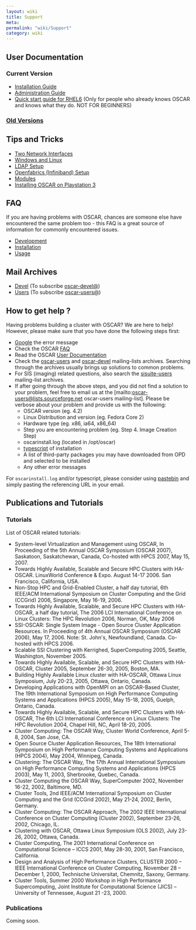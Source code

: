 ```yaml
---
layout: wiki
title: Support
meta: 
permalink: "wiki/Support"
category: wiki
---
```

<!-- Name: Support -->
<!-- Version: 13 -->
<!-- Author: olahaye74 -->

## User Documentation

### Current Version

 * [Installation Guide](InstallGuideDoc)
 * [Administration Guide](AdminGuideDoc)
 * [Quick start guide for RHEL6](quick_start_guide_for_rhel) (Only for people who already knows OSCAR and knows what they do. NOT FOR BEGINNERS)

### [Old Versions](OldManuals)

## Tips and Tricks

 * [Two Network Interfaces](TipTwoNetworkInterfaces)
 * [Windows and Linux](TipWindowsAndLinux)
 * [LDAP Setup](TipLDAP)
 * [Openfabrics (Infiniband) Setup](TipOFED)
 * [Modules](TipModules)
 * [Installing OSCAR on Playstation 3](OSCAR_on_PS3)

## FAQ

If you are having problems with OSCAR, chances are someone else have encountered the same problem too - this FAQ is a great source of information for commonly encountered issues.

 * [Development](faq#Development)
 * [Installation](faq#Installation)
 * [Usage](faq#Usage)

## Mail Archives
 * [Devel](http://www.mail-archive.com/oscar-devel@lists.sourceforge.net) (To subscribe  [oscar-devel@](http://lists.sourceforge.net/mailman/listinfo/oscar-devel))
 * [Users](http://www.mail-archive.com/oscar-users@lists.sourceforge.net) (To subscribe  [oscar-users@](http://lists.sourceforge.net/mailman/listinfo/oscar-users))


## How to get help ?

Having problems building a cluster with OSCAR?  We are here to help!  However, please make sure that you have done the following steps first:

 * [Google](http://www.google.com) the error message
 * Check the OSCAR [FAQ](faq)
 * Read the OSCAR [User Documentation](http://svn.oscar.openclustergroup.org/trac/oscar/wiki)
 * Check the [oscar-users](http://sourceforge.net/mailarchive/forum.php?forum_name=oscar-users) and [oscar-devel](http://sourceforge.net/mailarchive/forum.php?forum_name=oscar-devel) mailing-lists archives.  Searching through the archives usually brings up solutions to common problems.
 * For SIS (imaging) related questions, also search the [sisuite-users](http://sourceforge.net/mailarchive/forum.php?forum_name=sisuite-users) mailing-list archives.
 * If after going through the above steps, and you did not find a solution to your problem, feel free to email us at the [mailto:oscar-users@lists.sourceforge.net oscar-users mailing-list]. Please be verbose about your problem and provide us with the following:
   * OSCAR version (eg. 4.2)
   * Linux Distribution and version (eg. Fedora Core 2)
   * Hardware type (eg. x86, ia64, x86_64)
   * Step you are encountering problem (eg. Step 4. Image Creation Step)
   * oscarinstall.log (located in /opt/oscar)
   * [typescript](faq#typescript) of installation
   * A list of third-party packages you may have downloaded from OPD and selected to be installed
   * Any other error messages

For `oscarinstall.log` and/or typescript, please consider using [pastebin](http://www.pastebin.ca) and simply pasting the referencing URL in your email.

## Publications and Tutorials

### Tutorials

List of OSCAR related tutorials:

  * System-level Virtualization and Management using OSCAR, In Proceeding of the 5th Annual OSCAR Symposium (OSCAR 2007), Saskatoon, Saskatchewan, Canada, Co-hosted with HPCS 2007, May 15, 2007.
  * Towards Highly Available, Scalable and Secure HPC Clusters with HA-OSCAR. LinuxWorld Conference & Expo. August 14-17 2006. San Francisco, California, USA.
  * Non-Stop HPC and Grid-Enabled Cluster, a half day tutorial, 6th IEEE/ACM International Symposium on Cluster Computing and the Grid (CCGrid) 2006, Singapore, May 16-19, 2006.
  * Towards Highly Available, Scalable, and Secure HPC Clusters with HA-OSCAR, a half day tutorial, The 2006 LCI International Conference on Linux Clusters: The HPC Revolution 2006, Norman, OK, May  2006
  * SSI-OSCAR: Single System Image - Open Source Cluster Application Resources. In Proceeding of 4th Annual OSCAR Symposium (OSCAR 2006), May 17, 2006.  Note: St. John's, Newfoundland, Canada. Co-hosted with HPCS 2006.
  * Scalable SSI Clustering with Kerrighed, SuperComputing 2005, Seattle, Washington, November 2005.
  * Towards Highly Available, Scalable, and Secure HPC Clusters with HA-OSCAR, Cluster 2005, September 26-30, 2005, Boston, MA.
  * Building Highly Available Linux cluster with HA-OSCAR, Ottawa Linux Symposium, July 20-23, 2005, Ottawa, Ontario, Canada.
  * Developing Applications with OpenMPI on an OSCAR-Based Cluster, The 19th International Symposium on High Performance Computing Systems and Applications (HPCS 2005), May 15-18, 2005, Guelph, Ontario, Canada.
  * Towards Highly Available, Scalable, and Secure HPC Clusters with HA-OSCAR, The 6th LCI International Conference on Linux Clusters: The HPC Revolution 2004, Chapel Hill, NC, April 18-20, 2005.
  * Cluster Computing: The OSCAR Way, Cluster World Conference, April 5-8, 2004, San Jose, CA.
  * Open Source Cluster Application Resources, The 18th International Symposium on High Performance Computing Systems and Applications (HPCS 2004), May 2004, Winnipeg, Canada.
  * Clustering: The OSCAR Way, The 17th Annual International Symposium on High Performance Computing Systems and Applications (HPCS 2003), May 11, 2003, Sherbrooke, Quebec, Canada.
  * Cluster Computing the OSCAR Way, SuperComputer 2002, November 16-22, 2002, Baltimore, MD.
  * Cluster Tools, 2nd IEEE/ACM International Symposium on Cluster Computing and the Grid (CCGrid 2002), May 21-24, 2002, Berlin, Germany.
  * Cluster Computing: The OSCAR Approach, The 2002 IEEE International Conference on Cluster Computing (Cluster 2002), September 23-26, 2002, Chicago, IL.
  * Clustering with OSCAR, Ottawa Linux Symposium (OLS 2002), July 23-26, 2002, Ottawa, Canada.
  * Cluster Computing, The 2001 International Conference on Computational Science – ICCS 2001, May 28-30, 2001, San Francisco, California.
  * Design and Analysis of High Performance Clusters, CLUSTER 2000 – IEEE International Conference on Cluster Computing, November 28 – December 1, 2000, Technische Universitat, Chemnitz, Saxony, Germany.
  * Cluster Tools, Summer 2000 Workshop in High Performance Supercomputing, Joint Institute for Computational Science (JICS) – University of Tennessee, August 21 -23, 2000.


### Publications

Coming soon.
